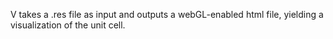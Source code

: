 V takes a .res file as input and outputs a webGL-enabled html file, yielding a visualization of the unit cell.
